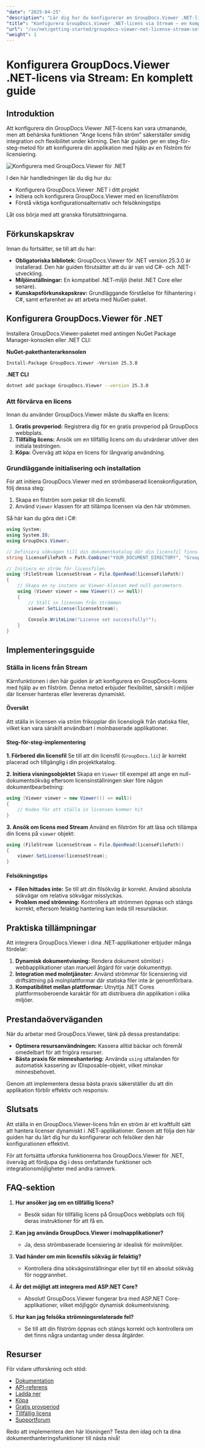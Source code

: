 ```yaml
---
"date": "2025-04-25"
"description": "Lär dig hur du konfigurerar en GroupDocs.Viewer .NET-licens med hjälp av en filström med den här omfattande guiden. Perfekt för utvecklare som söker dynamisk licenshantering."
"title": "Konfigurera GroupDocs.Viewer .NET-licens via Stream – en komplett guide"
"url": "/sv/net/getting-started/groupdocs-viewer-net-license-stream-setup-guide/"
"weight": 1
---
```


# Konfigurera GroupDocs.Viewer .NET-licens via Stream: En komplett guide

## Introduktion

Att konfigurera din GroupDocs.Viewer .NET-licens kan vara utmanande, men att behärska funktionen "Ange licens från ström" säkerställer smidig integration och flexibilitet under körning. Den här guiden ger en steg-för-steg-metod för att konfigurera din applikation med hjälp av en filström för licensiering.

![Konfigurera med GroupDocs.Viewer för .NET](/viewer/getting-started/setting-up.png)

I den här handledningen lär du dig hur du:
- Konfigurera GroupDocs.Viewer .NET i ditt projekt
- Initiera och konfigurera GroupDocs.Viewer med en licensfilström
- Förstå viktiga konfigurationsalternativ och felsökningstips

Låt oss börja med att granska förutsättningarna.

## Förkunskapskrav

Innan du fortsätter, se till att du har:
- **Obligatoriska bibliotek:** GroupDocs.Viewer för .NET version 25.3.0 är installerad. Den här guiden förutsätter att du är van vid C#- och .NET-utveckling.
- **Miljöinställningar:** En kompatibel .NET-miljö (helst .NET Core eller senare).
- **Kunskapsförkunskapskrav:** Grundläggande förståelse för filhantering i C#, samt erfarenhet av att arbeta med NuGet-paket.

## Konfigurera GroupDocs.Viewer för .NET

Installera GroupDocs.Viewer-paketet med antingen NuGet Package Manager-konsolen eller .NET CLI:

**NuGet-pakethanterarkonsolen**
```plaintext
Install-Package GroupDocs.Viewer -Version 25.3.0
```

**.NET CLI**
```bash
dotnet add package GroupDocs.Viewer --version 25.3.0
```

### Att förvärva en licens

Innan du använder GroupDocs.Viewer måste du skaffa en licens:
1. **Gratis provperiod:** Registrera dig för en gratis provperiod på GroupDocs webbplats.
2. **Tillfällig licens:** Ansök om en tillfällig licens om du utvärderar utöver den initiala testningen.
3. **Köpa:** Överväg att köpa en licens för långvarig användning.

### Grundläggande initialisering och installation

För att initiera GroupDocs.Viewer med en strömbaserad licenskonfiguration, följ dessa steg:
1. Skapa en filström som pekar till din licensfil.
2. Använd `Viewer` klassen för att tillämpa licensen via den här strömmen.

Så här kan du göra det i C#:
```csharp
using System;
using System.IO;
using GroupDocs.Viewer;

// Definiera sökvägen till din dokumentkatalog där din licensfil finns.
string licenseFilePath = Path.Combine("YOUR_DOCUMENT_DIRECTORY", "GroupDocs.lic");

// Initiera en ström för licensfilen.
using (FileStream licenseStream = File.OpenRead(licenseFilePath))
{
    // Skapa en ny instans av Viewer-klassen med null-parametern.
    using (Viewer viewer = new Viewer(() => null))
    {
        // Ställ in licensen från strömmen
        viewer.SetLicense(licenseStream);
        
        Console.WriteLine("License set successfully!");
    }
}
```

## Implementeringsguide

### Ställa in licens från Stream

Kärnfunktionen i den här guiden är att konfigurera en GroupDocs-licens med hjälp av en filström. Denna metod erbjuder flexibilitet, särskilt i miljöer där licenser hanteras eller levereras dynamiskt.

#### Översikt
Att ställa in licensen via ström frikopplar din licenslogik från statiska filer, vilket kan vara särskilt användbart i molnbaserade applikationer.

#### Steg-för-steg-implementering

**1. Förbered din licensfil**
Se till att din licensfil (`GroupDocs.lic`) är korrekt placerad och tillgänglig i din projektkatalog.

**2. Initiera visningsobjektet**
Skapa en `Viewer` till exempel att ange en null-dokumentsökväg eftersom licensinställningen sker före någon dokumentbearbetning:
```csharp
using (Viewer viewer = new Viewer(() => null))
{
    // Koden för att ställa in licensen kommer hit
}
```

**3. Ansök om licens med Stream**
Använd en filström för att läsa och tillämpa din licens på `viewer` objekt:
```csharp
using (FileStream licenseStream = File.OpenRead(licenseFilePath))
{
    viewer.SetLicense(licenseStream);
}
```

#### Felsökningstips
- **Filen hittades inte:** Se till att din filsökväg är korrekt. Använd absoluta sökvägar om relativa sökvägar misslyckas.
- **Problem med strömning:** Kontrollera att strömmen öppnas och stängs korrekt, eftersom felaktig hantering kan leda till resursläckor.

## Praktiska tillämpningar

Att integrera GroupDocs.Viewer i dina .NET-applikationer erbjuder många fördelar:
1. **Dynamisk dokumentvisning:** Rendera dokument sömlöst i webbapplikationer utan manuell åtgärd för varje dokumenttyp.
2. **Integration med molntjänster:** Använd strömmar för licensiering vid driftsättning på molnplattformar där statiska filer inte är genomförbara.
3. **Kompatibilitet mellan plattformar:** Utnyttja .NET Cores plattformsoberoende karaktär för att distribuera din applikation i olika miljöer.

## Prestandaöverväganden

När du arbetar med GroupDocs.Viewer, tänk på dessa prestandatips:
- **Optimera resursanvändningen:** Kassera alltid bäckar och föremål omedelbart för att frigöra resurser.
- **Bästa praxis för minneshantering:** Använda `using` uttalanden för automatisk kassering av IDisposable-objekt, vilket minskar minnesbehovet.

Genom att implementera dessa bästa praxis säkerställer du att din applikation förblir effektiv och responsiv.

## Slutsats

Att ställa in en GroupDocs.Viewer-licens från en ström är ett kraftfullt sätt att hantera licenser dynamiskt i .NET-applikationer. Genom att följa den här guiden har du lärt dig hur du konfigurerar och felsöker den här konfigurationen effektivt.

För att fortsätta utforska funktionerna hos GroupDocs.Viewer för .NET, överväg att fördjupa dig i dess omfattande funktioner och integrationsmöjligheter med andra ramverk.

## FAQ-sektion

1. **Hur ansöker jag om en tillfällig licens?**
   - Besök sidan för tillfällig licens på GroupDocs webbplats och följ deras instruktioner för att få en.

2. **Kan jag använda GroupDocs.Viewer i molnapplikationer?**
   - Ja, dess strömbaserade licensiering är idealisk för molnmiljöer.

3. **Vad händer om min licensfils sökväg är felaktig?**
   - Kontrollera dina sökvägsinställningar eller byt till en absolut sökväg för noggrannhet.

4. **Är det möjligt att integrera med ASP.NET Core?**
   - Absolut! GroupDocs.Viewer fungerar bra med ASP.NET Core-applikationer, vilket möjliggör dynamisk dokumentvisning.

5. **Hur kan jag felsöka strömningsrelaterade fel?**
   - Se till att din filström öppnas och stängs korrekt och kontrollera om det finns några undantag under dessa åtgärder.

## Resurser

För vidare utforskning och stöd:
- [Dokumentation](https://docs.groupdocs.com/viewer/net/)
- [API-referens](https://reference.groupdocs.com/viewer/net/)
- [Ladda ner](https://releases.groupdocs.com/viewer/net/)
- [Köpa](https://purchase.groupdocs.com/buy)
- [Gratis provperiod](https://releases.groupdocs.com/viewer/net/)
- [Tillfällig licens](https://purchase.groupdocs.com/temporary-license/)
- [Supportforum](https://forum.groupdocs.com/c/viewer/9)

Redo att implementera den här lösningen? Testa den idag och ta dina dokumenthanteringsfunktioner till nästa nivå!